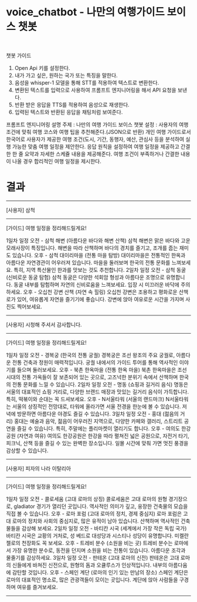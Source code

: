 # voice_chatbot - 나만의 여행가이드 보이스 챗봇<br>

<br />

챗봇 가이드
1. Open Api 키를 설정한다.
2. 내가 가고 싶은, 원하는 국가 또는 특징을 말한다.
3. 음성을 whisper-1 모델을 통해 STT를 적용하여 텍스트로 변환한다.
4. 변환된 텍스트를 입력으로 사용하여 프롬프트 엔지니어링을 해서 API 요청을 보낸다.
5. 반환 받은 응답을 TTS를 적용하여 음성으로 재생한다.
6. 입력된 텍스트와 반환된 응답을 채팅처럼 보여준다.

프롬프트 엔지니어링 설명
주제 : 나만의 여행 가이드 보이스 챗봇
설정 :  사용자의 여행 조건에 맞춰 여행 코스와 여행 팁을 추천해준다.(JSON으로 반환)
개인 여행 가이드로서 한국어로 사용자가 제공한 여행 조건(도시, 기간, 동행자, 예산, 관심사 등을 분석하여 실행 가능한 맞춤 여행 일정을 제안한다. 
응답 원칙을 설정하여 여행 일정을 제공하고 간결한 한 줄 요약과 자세한 스케쥴 내용을 제공해준다. 여행 조건이 부족하거나 간결한 내용이 나올 경우 합리적인 여행 일정을 제시한다.

# 결과<br />

--------------------------------------------------
[사용자] 삼척

--------------------------------------------------
[가이드] 여행 일정을 정리해드릴게요!

1일차 일정
오전 - 삼척 해변 (아름다운 바다와 해변 산책)
삼척 해변은 맑은 바다와 고운 모래사장이 특징입니다. 해변을 따라 산책하며 바다의 경치를 즐기고, 조개를 줍는 재미도 있습니다.
오후 - 삼척 대이리마을 (전통 마을 탐방)
대이리마을은 전통적인 한옥과 아름다운 자연경관이 어우러져 있습니다. 마을을 둘러보며 한국의 전통 문화를 느껴보세요. 특히, 지역 특산물인 한과를 맛보는 것도 추천합니다.
2일차 일정
오전 - 삼척 동굴 (신비로운 동굴 탐험)
삼척 동굴은 다양한 석회암 형성과 아름다운 조명으로 유명합니다. 동굴 내부를 탐험하며 자연의 신비로움을 느껴보세요. 입장 시 미끄러운 바닥에 주의하세요.
오후 - 오십천 강변 산책 (자연 속 힐링)
오십천 강변은 조용하고 평화로운 산책로가 있어, 여유롭게 자연을 즐기기에 좋습니다. 강변에 앉아 여유로운 시간을 가지며 사진도 찍어보세요.

--------------------------------------------------
[사용자] 시청해 주셔서 감사합니다.

--------------------------------------------------
[가이드] 여행 일정을 정리해드릴게요!

1일차 일정
오전 - 경복궁 (한국의 전통 궁궐)
경복궁은 조선 왕조의 주요 궁궐로, 아름다운 전통 건축과 정원이 매력적입니다. 궁궐 내에서의 가이드 투어를 통해 역사적인 이야기를 들으며 둘러보세요.
오후 - 북촌 한옥마을 (전통 한옥 마을)
북촌 한옥마을은 조선 시대의 전통 가옥들이 잘 보존되어 있는 곳으로, 고즈넉한 분위기 속에서 산책하며 한국의 전통 문화를 느낄 수 있습니다.
2일차 일정
오전 - 명동 (쇼핑과 길거리 음식)
명동은 서울의 대표적인 쇼핑 거리로, 다양한 브랜드 매장과 맛있는 길거리 음식이 가득합니다. 특히, 떡볶이와 순대는 꼭 드셔보세요.
오후 - N서울타워 (서울의 랜드마크)
N서울타워는 서울의 상징적인 전망대로, 타워에 올라가면 서울 전경을 한눈에 볼 수 있습니다. 저녁에 방문하면 아름다운 야경도 즐길 수 있습니다.
3일차 일정
오전 - 홍대 (젊음의 거리)
홍대는 예술과 음악, 젊음이 어우러진 지역으로, 다양한 카페와 갤러리, 스트리트 공연을 즐길 수 있습니다. 특히, 주말에는 플리마켓이 열리기도 합니다.
오후 - 여의도 한강공원 (자연과 여유)
여의도 한강공원은 한강을 따라 펼쳐진 넓은 공원으로, 자전거 타기, 피크닉, 산책 등을 즐길 수 있는 완벽한 장소입니다. 일몰 시간에 맞춰 가면 멋진 풍경을 감상할 수 있습니다.

--------------------------------------------------
[사용자] 피자의 나라 이탈리아

--------------------------------------------------
[가이드] 여행 일정을 정리해드릴게요!

1일차 일정
오전 - 콜로세움 (고대 로마의 상징)
콜로세움은 고대 로마의 원형 경기장으로, gladiator 경기가 열리던 곳입니다. 역사적인 의미가 깊고, 웅장한 건축물의 모습을 직접 볼 수 있습니다.
오후 - 로마 포럼 (고대 로마의 정치, 경제 중심지)
로마 포럼은 고대 로마의 정치와 사회의 중심지로, 많은 유적이 남아 있습니다. 산책하며 역사적인 건축물들을 감상해 보세요.
2일차 일정
오전 - 바티칸 시국 (세계에서 가장 작은 독립 국가)
바티칸 시국은 교황의 거처로, 성 베드로 대성당과 시스티나 성당이 유명합니다. 미켈란젤로의 천장화도 꼭 보세요.
오후 - 트레비 분수 (소원을 비는 곳)
트레비 분수는 로마에서 가장 유명한 분수로, 동전을 던지며 소원을 비는 전통이 있습니다. 아름다운 조각과 물줄기를 감상하세요.
3일차 일정
오전 - 판테온 (고대 로마의 신전)
판테온은 고대 로마의 신들에게 바쳐진 신전으로, 원형의 돔과 오큘루스가 인상적입니다. 내부의 아름다움에 감탄할 것입니다.
오후 - 스페인 계단 (로마의 인기 있는 만남의 장소)
스페인 계단은 로마의 대표적인 명소로, 많은 관광객들이 모이는 곳입니다. 계단에 앉아 사람들을 구경하며 여유를 즐겨보세요.

--------------------------------------------------
